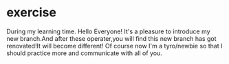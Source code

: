 # exercise
During my learning time.
Hello Everyone!
It's a pleasure to introduce my new branch.And after these operater,you will find this new branch has got renovated!It will become different!
Of course now I'm a tyro/newbie so that I should practice more and communicate with all of you.
